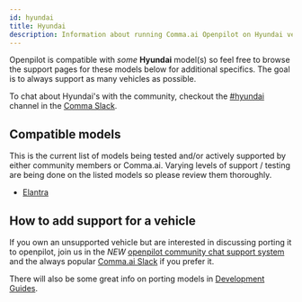 ```yaml
---
id: hyundai
title: Hyundai
description: Information about running Comma.ai Openpilot on Hyundai vehicles including the  and  others.
---
```

<!-- 
***************************************
DO NOT MODIFY!!!
THIS IS AN AUTOMATICALLY GENERATED FILE
PLEASE USE AIRTABLE.COM DATABASE TO UPDATE
***************************************
-->

Openpilot is compatible with *some* **Hyundai** model(s) so feel free to browse the support pages for these models below for additional specifics.
The goal is to always support as many vehicles as possible.

To chat about Hyundai's with the community, checkout the [#hyundai](slack://channel?id=hyundai&team=comma) channel in the [Comma Slack](https://slack.comma.ai).
## Compatible models

This is the current list of models being tested and/or actively supported by either community members or Comma.ai.  Varying levels of support / testing are being done on the listed models so please review them thoroughly.

* [Elantra](/vehicles/hyundai/elantra/)

## How to add support for a vehicle

If you own an unsupported vehicle but are interested in discussing porting it to openpilot, join us in the *NEW* [openpilot community chat support system](https://spectrum.chat/openpilot) and the always popular [Comma.ai Slack](https://slack.comma.ai/) if you prefer it.

There will also be some great info on porting models in [Development Guides](../../development/guides/).

